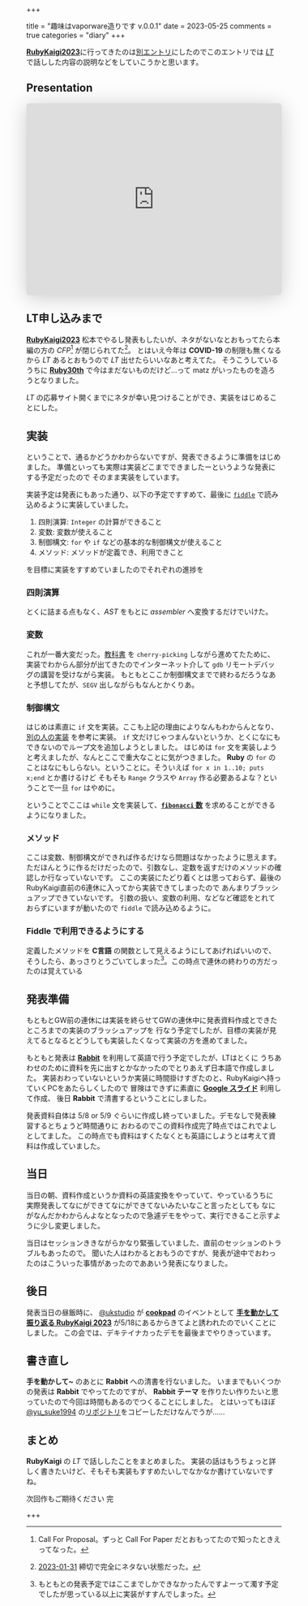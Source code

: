 +++

title = "趣味はvaporware造りです v.0.0.1"
date = 2023-05-25
comments = true
categories = "diary"
+++

[**RubyKaigi2023**](htttps://rubykaigi.org/2023)に行ってきたのは[別エントリ](/blog/2023/05/15/ruby-kaigi-2023-at-matsumoto/)にしたのでこのエントリでは [_LT_](https://rubykaigi.org/2023/presentations/lt/) で話しした内容の説明などをしていこうかと思います。

## Presentation

<iframe class="speakerdeck-iframe" style="border: 0px none; background: rgba(0, 0, 0, 0.1) padding-box; margin: 0px; padding: 0px; border-radius: 6px; box-shadow: rgba(0, 0, 0, 0.2) 0px 5px 40px; width: 100%; height: auto; aspect-ratio: 560 / 420;" src="https://speakerdeck.com/player/59e0f2da2d014f3e9b1d1d7633ef000f" title="Building Ruby Native Extension using Ruby" allowfullscreen="true" data-ratio="1.3333333333333333" frameborder="0"></iframe>

## LT申し込みまで

[**RubyKaigi2023**](https://rubykaigi.org/2023) 松本でやるし発表もしたいが、ネタがないなとおもってたら本編の方の _CFP_[^cfp] が閉じられてた[^cfpdate]。
とはいえ今年は **COVID-19** の制限も無くなるから _LT_ あるとおもうので _LT_ 出せたらいいなあと考えてた。
そうこうしているうちに [**Ruby30th**](https://30.ruby.or.jp/) で今はまだないものだけど…って matz がいったものを造ろうとなりました。

_LT_ の応募サイト開くまでにネタが幸い見つけることができ、実装をはじめることにした。

## 実装

ということで、通るかどうかわからないですが、発表できるように準備をはじめました。
準備といっても実際は実装どこまでできましたーというような発表にする予定だったので
そのまま実装をしています。

実装予定は発表にもあった通り、以下の予定ですすめて、最後に [`fiddle`](https://docs.ruby-lang.org/ja/latest/library/fiddle.html) で読み込めるように実装していました。

1. 四則演算: `Integer` の計算ができること
1. 変数: 変数が使えること
1. 制御構文: `for` や `if` などの基本的な制御構文が使えること
1. メソッド: メソッドが定義でき、利用できこと

を目標に実装をすすめていましたのでそれぞれの進捗を

### 四則演算

とくに詰まる点もなく、_AST_ をもとに _assembler_ へ変換するだけでいけた。

### 変数

これが一番大変だった。[教科書](https://www.sigbus.info/compilerbook) を `cherry-picking` しながら進めてたために、
実装でわからん部分が出てきたのでインターネット介して `gdb` リモートデバッグの講習を受けながら実装。
もともとここか制御構文までで終わるだろうなあと予想してたが、`SEGV` 出しながらもなんとかくりあ。

### 制御構文

はじめは素直に `if` 文を実装。ここも上記の理由によりなんもわからんとなり、[別の人の実装](https://github.com/ktateish/9cc) を参考に実装。
`if` 文だけじゃつまんないというか、とくになにもできないのでループ文を追加しようとしました。
はじめは `for` 文を実装しようと考えましたが、なんとここで重大なことに気がつきました。
**Ruby** の `for` のことはなにもしらない。ということに。そういえば `for x in 1..10; puts x;end` とか書けるけど
そもそも `Range` クラスや `Array` 作る必要あるよな？ということで一旦 `for` はやめに。

ということでここは `while` 文を実装して、[**`fibonacci` 数**](https://ja.wikipedia.org/wiki/%E3%83%95%E3%82%A3%E3%83%9C%E3%83%8A%E3%83%83%E3%83%81%E6%95%B0) を求めることができるようになりました。

### メソッド

ここは変数、制御構文ができれば作るだけなら問題はなかったように思えます。
ただほんとうに作るだけだったので、引数なし、定数を返すだけのメソッドの確認しか行なっていないです。
ここの実装にたどり着くとは思っておらず、最後のRubyKaigi直前の6連休に入ってから実装できてしまったので
あんまりブラッシュアップできていないです。
引数の扱い、変数の利用、などなど確認をとれておらずにいますが動いたので `fiddle` で読み込めるように。

### Fiddle で利用できるようにする

定義したメソッドを **C言語** の関数として見えるようにしてあげればいいので、
そうしたら、あっさりとうごいてしまった[^yoteigai]。この時点で連休の終わりの方だったのは覚えている

## 発表準備

もともとGW前の連休には実装を終らせてGWの連休中に発表資料作成とできたところまでの実装のブラッシュアップを
行なう予定でしたが、目標の実装が見えてるとなるとどうしても実装したくなって実装の方を進めてました。

もともと発表は [**Rabbit**](https://rabbit-shocker.org) を利用して英語で行う予定でしたが、LTはとくに
うちあわせのために資料を先に出すとかなかったのでとりあえず日本語で作成しました。
実装おわっていないというか実装に時間掛けすぎたのと、RubyKaigiへ持っていくPCをあたらしくしたので
冒険はできずに素直に [**Google スライド**](https://docs.google.com/presentation) 利用して作成、
後日 **Rabbit** で清書するということにしました。

発表資料自体は 5/8 or 5/9 ぐらいに作成し終っていました。デモなしで発表練習するとちょうど時間通りに
おわるのでこの資料作成完了時点ではこれでよしとしてました。
この時点でも資料はすくたなくとも英語にしようとは考えて資料は作成していました。

## 当日

当日の朝、資料作成というか資料の英語変換をやっていて、やっているうちに
実際発表してなにができてなにができてないみたいなこと言ったとしても
なにがなんだかわからんよなとなったので急遽デモをやって、実行できること示すように少し変更しました。

当日はセッションききながらかなり緊張していました、直前のセッションのトラブルもあったので。
聞いた人はわかるとおもうのですが、発表が途中でおわったのはこういった事情があったのでああいう発表になりました。

## 後日

発表当日の昼飯時に、 [@ukstudio](https://twitter.com/ukstudio) が [**cookpad**](https://cookpad.com) のイベントとして [**手を動かして振り返る RubyKaigi 2023**](https://cookpad.connpass.com/event/282436/) が5/18にあるからきてよと誘われたのでいくことにしました。
この会では、デキテイナカったデモを最後までやりきっています。

## 書き直し

**手を動かして~** のあとに **Rabbit** への清書を行ないました。
いままでもいくつかの発表は **Rabbit** でやってたのですが、
**Rabbit テーマ** を作りたい作りたいと思っていたので今回は時間もあるのでつくることにしました。
とはいってもほぼ [@yu_suke1994](https://twitter.com/yu_suke1994) の[リポジトリ](https://github.com/unasuke/rubykaigi-2023/)をコピーしただけなんでうが……

## まとめ

**RubyKaigi** の _LT_ で話ししたことをまとめました。
実装の話はもうちょっと詳しく書きたいけど、そもそも実装もすすめたいしでなかなか書けていないですね。

次回作もご期待ください 完

+++
[^cfp]: Call For Proposal。ずっと Call For Paper だとおもってたので知ったときえってなった。
[^cfpdate]: [2023-01-31](https://cfp.rubykaigi.org/events/2023) 締切で完全にネタない状態だった。
[^yoteigai]: もともとの発表予定ではここまでしかできなかったんですよーって濁す予定でしたが思っている以上に実装がすすんでしまった。
